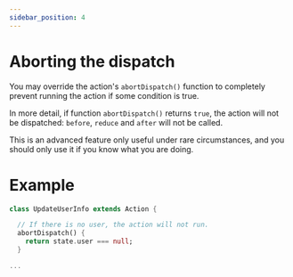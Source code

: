 ```yaml
---
sidebar_position: 4
---
```


# Aborting the dispatch

You may override the action's `abortDispatch()` function to completely prevent 
running the action if some condition is true.

In more detail, if function `abortDispatch()` returns `true`, 
the action will not be dispatched: `before`, `reduce` and `after` will not be called. 

This is an advanced feature only useful under rare
circumstances, and you should only use it if you know what you are doing.

# Example

```dart
class UpdateUserInfo extends Action {

  // If there is no user, the action will not run.
  abortDispatch() {
    return state.user === null;
  }

...
```
